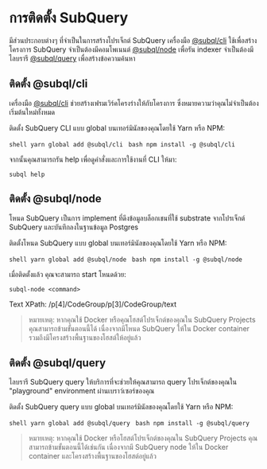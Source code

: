# การติดตั้ง SubQuery

มีส่วนประกอบต่างๆ ที่จำเป็นในการสร้างโปรเจ็กต์ SubQuery เครื่องมือ [@subql/cli](https://github.com/subquery/subql/tree/docs-new-section/packages/cli) ใช้เพื่อสร้างโครงการ SubQuery จำเป็นต้องมีคอมโพเนนต์ [@subql/node](https://github.com/subquery/subql/tree/docs-new-section/packages/node) เพื่อรัน indexer จำเป็นต้องมีไลบรารี [@subql/query](https://github.com/subquery/subql/tree/docs-new-section/packages/query) เพื่อสร้างข้อความค้นหา

## ติดตั้ง @subql/cli

เครื่องมือ [@subql/cli](https://github.com/subquery/subql/tree/docs-new-section/packages/cli) ช่วยสร้างเฟรมเวิร์คโครงร่างให้กับโครงการ ซึ่งหมายความว่าคุณไม่จำเป็นต้องเริ่มต้นใหม่ทั้งหมด

ติดตั้ง SubQuery CLI แบบ global บนเทอร์มินัลของคุณโดยใช้ Yarn หรือ NPM:

<CodeGroup> <CodeGroupItem title="YARN" active> ```shell yarn global add @subql/cli ``` </CodeGroupItem>
<CodeGroupItem title="NPM"> ```bash npm install -g @subql/cli ``` </CodeGroupItem> </CodeGroup>

จากนั้นคุณสามารถรัน help เพื่อดูคำสั่งและการใช้งานที่ CLI ให้มา:

```shell
subql help
```
## ติดตั้ง @subql/node

โหนด SubQuery เป็นการ implement ที่ดึงข้อมูลบล็อกเชนที่ใช้ substrate จากโปรเจ็กต์ SubQuery และบันทึกลงในฐานข้อมูล Postgres

ติดตั้งโหนด SubQuery แบบ global บนเทอร์มินัลของคุณโดยใช้ Yarn หรือ NPM:

<CodeGroup> <CodeGroupItem title="YARN" active> ```shell yarn global add @subql/node ``` </CodeGroupItem>
<CodeGroupItem title="NPM"> ```bash npm install -g @subql/node ``` </CodeGroupItem> </CodeGroup>

เมื่อติดตั้งแล้ว คุณจะสามารถ start โหนดด้วย:

```shell
subql-node <command>
```
 Text XPath: /p[4]/CodeGroup/p[3]/CodeGroup/text
> หมายเหตุ: หากคุณใช้ Docker หรือคุณโฮสต์โปรเจ็กต์ของคุณใน SubQuery Projects คุณสามารถข้ามขั้นตอนนี้ได้ เนื่องจากมีโหนด SubQuery ให้ใน Docker container รวมถึงมีโครงสร้างพื้นฐานของโฮสต์ให้อยู่แล้ว

## ติดตั้ง @subql/query

ไลบรารี SubQuery query ให้บริการที่จะช่วยให้คุณสามารถ query โปรเจ็กต์ของคุณใน "playground"  environment ผ่านเบราว์เซอร์ของคุณ

ติดตั้ง SubQuery query แบบ global บนเทอร์มินัลของคุณโดยใช้ Yarn หรือ NPM:

<CodeGroup> <CodeGroupItem title="YARN" active> ```shell yarn global add @subql/query ``` </CodeGroupItem>
<CodeGroupItem title="NPM"> ```bash npm install -g @subql/query ``` </CodeGroupItem> </CodeGroup>

> หมายเหตุ: หากคุณใช้ Docker หรือโฮสต์โปรเจ็กต์ของคุณใน SubQuery Projects คุณสามารถข้ามขั้นตอนนี้ได้เช่นกัน เนื่องจากมี SubQuery node ให้ใน Docker container และโครงสร้างพื้นฐานของโฮสต์อยู่แล้ว 